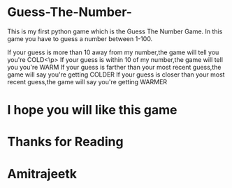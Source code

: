 # Guess-The-Number-
This is my first python game which is the Guess The Number Game. In this game you have to guess a number between 1-100.
<p>If your guess is more than 10 away from my number,the game will tell you you're COLD<\p>
If your guess is within 10 of my number,the game will tell you you're WARM
If your guess is farther than your most recent guess,the game will say you're getting COLDER
If your guess is closer than your most recent guess,the game will say you're getting WARMER

# I hope you will like this game 
# Thanks for Reading
# Amitrajeetk
